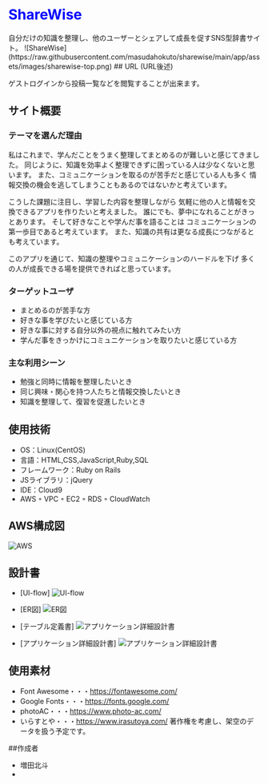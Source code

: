 <h1 style="color: blue; font-weight: bold;">ShareWise</h1>
  自分だけの知識を整理し、他のユーザーとシェアして成長を促すSNS型辞書サイト。
![ShareWise](https://raw.githubusercontent.com/masudahokuto/sharewise/main/app/assets/images/sharewise-top.png)
## URL
(URL後述)

ゲストログインから投稿一覧などを閲覧することが出来ます。
## サイト概要
  ### テーマを選んだ理由
  私はこれまで、学んだことをうまく整理してまとめるのが難しいと感じてきました。
  同じように、知識を効率よく整理できずに困っている人は少なくないと思います。
  また、コミュニケーションを取るのが苦手だと感じている人も多く
  情報交換の機会を逃してしまうこともあるのではないかと考えています。

  こうした課題に注目し、学習した内容を整理しながら
  気軽に他の人と情報を交換できるアプリを作りたいと考えました。
  誰にでも、夢中になれることがきっとあります。
  そして好きなことや学んだ事を語ることは
  コミュニケーションの第一歩目であると考えています。
  また、知識の共有は更なる成長につながるとも考えています。

  このアプリを通じて、知識の整理やコミュニケーションのハードルを下げ
  多くの人が成長できる場を提供できればと思っています。

  ### ターゲットユーザ
  - まとめるのが苦手な方
  - 好きな事を学びたいと感じている方
  - 好きな事に対する自分以外の視点に触れてみたい方
  - 学んだ事をきっかけにコミュニケーションを取りたいと感じている方

  ### 主な利用シーン
  - 勉強と同時に情報を整理したいとき
  - 同じ興味・関心を持つ人たちと情報交換したいとき
  - 知識を整理して、復習を促進したいとき

## 使用技術
- OS：Linux(CentOS)
- 言語：HTML,CSS,JavaScript,Ruby,SQL
- フレームワーク：Ruby on Rails
- JSライブラリ：jQuery
- IDE：Cloud9
- AWS
  ◦ VPC
  ◦ EC2
  ◦ RDS
  ◦ CloudWatch

## AWS構成図
 ![AWS](https://raw.githubusercontent.com/masudahokuto/sharewise/main/app/assets/images/aws.png)
## 設計書
- [UI-flow]
 ![UI-flow](https://raw.githubusercontent.com/masudahokuto/sharewise/main/app/assets/images/UI-flow.png)

- [ER図]
 ![ER図](https://raw.githubusercontent.com/masudahokuto/sharewise/main/app/assets/images/erd.png)

- [テーブル定義書]
 ![アプリケーション詳細設計書](https://raw.githubusercontent.com/masudahokuto/sharewise/main/app/assets/images/tdd.png)

- [アプリケーション詳細設計書]
 ![アプリケーション詳細設計書](https://raw.githubusercontent.com/masudahokuto/sharewise/main/app/assets/images/app-detail.png)




## 使用素材
- Font Awesome・・・https://fontawesome.com/
- Google Fonts・・・https://fonts.google.com/
- photoAC・・・https://www.photo-ac.com/
- いらすとや・・・https://www.irasutoya.com/
著作権を考慮し、架空のデータを扱う予定です。

##作成者
- 増田北斗
- 
